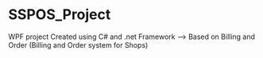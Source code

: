 # SSPOS_Project
WPF project Created using C# and .net Framework --> Based on Billing and Order (Billing and Order system for Shops)
